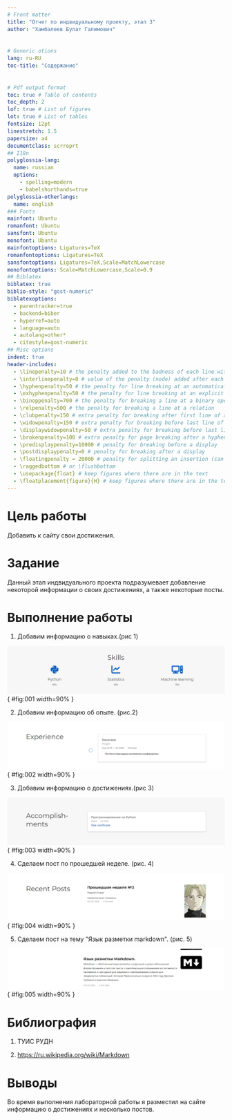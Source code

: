 ```yaml
---
# Front matter
title: "Отчет по индвидуальному проекту, этап 3"
author: "Хамбалеев Булат Галимович"


# Generic otions
lang: ru-RU
toc-title: "Содержание"


# Pdf output format
toc: true # Table of contents
toc_depth: 2
lof: true # List of figures
lot: true # List of tables
fontsize: 12pt
linestretch: 1.5
papersize: a4
documentclass: scrreprt
## I18n
polyglossia-lang:
  name: russian
  options:
	- spelling=modern
	- babelshorthands=true
polyglossia-otherlangs:
  name: english
### Fonts
mainfont: Ubuntu
romanfont: Ubuntu
sansfont: Ubuntu
monofont: Ubuntu
mainfontoptions: Ligatures=TeX
romanfontoptions: Ligatures=TeX
sansfontoptions: Ligatures=TeX,Scale=MatchLowercase
monofontoptions: Scale=MatchLowercase,Scale=0.9
## Biblatex
biblatex: true
biblio-style: "gost-numeric"
biblatexoptions:
  - parentracker=true
  - backend=biber
  - hyperref=auto
  - language=auto
  - autolang=other*
  - citestyle=gost-numeric
## Misc options
indent: true
header-includes:
  - \linepenalty=10 # the penalty added to the badness of each line within a paragraph (no associated penalty node) Increasing the value makes tex try to have fewer lines in the paragraph.
  - \interlinepenalty=0 # value of the penalty (node) added after each line of a paragraph.
  - \hyphenpenalty=50 # the penalty for line breaking at an automatically inserted hyphen
  - \exhyphenpenalty=50 # the penalty for line breaking at an explicit hyphen
  - \binoppenalty=700 # the penalty for breaking a line at a binary operator
  - \relpenalty=500 # the penalty for breaking a line at a relation
  - \clubpenalty=150 # extra penalty for breaking after first line of a paragraph
  - \widowpenalty=150 # extra penalty for breaking before last line of a paragraph
  - \displaywidowpenalty=50 # extra penalty for breaking before last line before a display math
  - \brokenpenalty=100 # extra penalty for page breaking after a hyphenated line
  - \predisplaypenalty=10000 # penalty for breaking before a display
  - \postdisplaypenalty=0 # penalty for breaking after a display
  - \floatingpenalty = 20000 # penalty for splitting an insertion (can only be split footnote in standard LaTeX)
  - \raggedbottom # or \flushbottom
  - \usepackage{float} # keep figures where there are in the text
  - \floatplacement{figure}{H} # keep figures where there are in the text
---
```


# Цель работы

Добавить к сайту свои достижения.

# Задание

Данный этап индвидуального проекта подразумевает добавление некоторой информации о своих достижениях, а также некоторые посты.


# Выполнение работы

1. Добавим информацию о навыках.(рис 1)


![рис.1. Навыки.](images/1.jpg){ #fig:001 width=90% }


2. Добавим информацию об опыте. (рис.2)


![рис.2. Опыт.](images/2.jpg){ #fig:002 width=90% }


3. Добавим информацию о достижениях.(рис 3)


![рис.3. Достижения.](images/3.jpg){ #fig:003 width=90% }


4. Сделаем пост по прошедшей неделе. (рис. 4)


![рис.4. Пост по неделе.](images/4.jpg){ #fig:004 width=90% }


5. Сделаем пост на тему "Язык разметки markdown". (рис. 5)


![рис.5. Mardown.](images/5.jpg){ #fig:005 width=90% }


# Библиография

1. ТУИС РУДН

2. https://ru.wikipedia.org/wiki/Markdown

# Выводы

Во время выполнения лабораторной работы я разместил на сайте информацию о достижениях и несколько постов.
